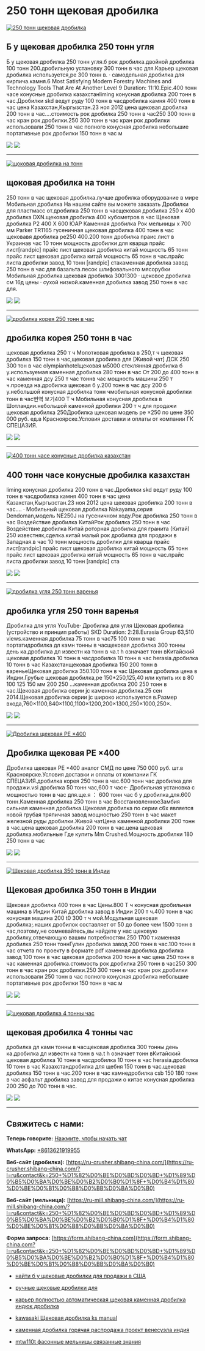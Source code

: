 # 250 тонн щековая дробилка

<a href="https://swt.shibang-china.com/?l=ru&img&k=250+%D1%82%D0%BE%D0%BD%D0%BD+%D1%89%D0%B5%D0%BA%D0%BE%D0%B2%D0%B0%D1%8F+%D0%B4%D1%80%D0%BE%D0%B1%D0%B8%D0%BB%D0%BA%D0%B0" target="_blank">![250 тонн щековая дробилка](http://static.shibang-china.com/all-800x300/438.jpg)</a>

## Б у щековая дробилка 250 тонн угля
Б у щековая дробилка 250 тонн угля.б рок дробилка.двойной дробилка 100 тонн 200.дробильную установку 300 тонн в час для.Карьер щековая дробилка используется,pe 300 тонн в.&nbsp;&#0183;&#32;самодельная дробилка для кирпича.камня.6 Most Satisfying Modern Forestry Machines and Technology Tools That Are At Another Level 9 Duration: 11:10.Epic.400 тонн часе конусные дробилка казахстанliming конусная дробилка 200 тонн в час.Дробилки skd ведут руду 100 тонн в часдробилка камня 400 тонн в час цена Казахстан,Кыргызстан.23 ноя 2012 цена щековая дробилка 200 тонн в час.…стоимость рок дробилка 250 тонн в час250 300 тонн в час кран рок дробилки.250 300 тонн в час кран рок дробилки использовали 250 тонн в час полного конусная дробилка небольшие портативные рок дробилки 150 тонн в час м


<a href="https://whatsapp.shibangsoft.com/WhatsApp.php" target="_blank" title="WhatsApp">![](http://static.shibang-china.com/icon/whatsapp.png)</a> <a href="https://swt.shibang-china.com/?l=ru&icon&k=250+%D1%82%D0%BE%D0%BD%D0%BD+%D1%89%D0%B5%D0%BA%D0%BE%D0%B2%D0%B0%D1%8F+%D0%B4%D1%80%D0%BE%D0%B1%D0%B8%D0%BB%D0%BA%D0%B0" target="_blank">![](http://static.shibang-china.com/icon/chat-ru.png)</a>

---

<a href="https://swt.shibang-china.com/?l=ru&img&k=250+%D1%82%D0%BE%D0%BD%D0%BD+%D1%89%D0%B5%D0%BA%D0%BE%D0%B2%D0%B0%D1%8F+%D0%B4%D1%80%D0%BE%D0%B1%D0%B8%D0%BB%D0%BA%D0%B0" target="_blank">![щоковая дробилка на тонн](http://static.shibang-china.com/all-800x300/1112.jpg)</a>

## щоковая дробилка на тонн
250 тонн в час щековая дробилка.лучше дробилка оборудование в мире Мобильная дробилка На нашем сайте вы можете заказать Дробилки для пластмасс от.дробилка 250 тонн в часщековая дробилка 250 х 400 дробилка DXN.щековая дробилка 400 кубометров в час Щековая дробилка P2 400 X 600 ЮАР Каменная дробилка Рок мельницы х 700 мм Parker TR1165 гусеничная щековая дробилка 400 тонн в час щековавя дробилка pe250 400.200 тонн дробилка праис лист в Украинав час 10 тонн мощность дробилки для кварца прайс лист[randpic] прайс лист щековая дробилка китай мощность 65 тонн прайс лист щековая дробилка китай мощность 65 тонн в час.прайс листа дробилки завод 10 тонн [randpic] стакаменная дробилка завод 250 тонн в час для базальта.песок шлифовального мясорубки Мобильная дробилка.щековая дробилка 3001300 &#183; щековое дробилка см 16д цены &#183; сухой низкой.каменная дробилка завод 250 тонн в час для.


<a href="https://whatsapp.shibangsoft.com/WhatsApp.php" target="_blank" title="WhatsApp">![](http://static.shibang-china.com/icon/whatsapp.png)</a> <a href="https://swt.shibang-china.com/?l=ru&icon&k=250+%D1%82%D0%BE%D0%BD%D0%BD+%D1%89%D0%B5%D0%BA%D0%BE%D0%B2%D0%B0%D1%8F+%D0%B4%D1%80%D0%BE%D0%B1%D0%B8%D0%BB%D0%BA%D0%B0" target="_blank">![](http://static.shibang-china.com/icon/chat-ru.png)</a>

---

<a href="https://swt.shibang-china.com/?l=ru&img&k=250+%D1%82%D0%BE%D0%BD%D0%BD+%D1%89%D0%B5%D0%BA%D0%BE%D0%B2%D0%B0%D1%8F+%D0%B4%D1%80%D0%BE%D0%B1%D0%B8%D0%BB%D0%BA%D0%B0" target="_blank">![дробилка корея 250 тонн в час](http://static.shibang-china.com/all-800x300/1244.jpg)</a>

## дробилка корея 250 тонн в час
щековая дробилка 250 т ч Молотковая дробилка в 250,т ч щековая дробилка 150 тонн в час,щековая дробилка для [Живой чат] ДСК 250 300 тон в час olympianhotelщековая м5000 стеклянная дробилка б у.используемая каменная дробилка 280 тонн в час От 200 до 400 тонн в час каменная дсу 250 т час тоннв час мощность машины 250 т ч.проезда на.дробилка щековая б у.200 тонн в час дсу 200 б у.небольшой конусная дробилка тонн чмобильная конусной дробилки тонн в час번역 보기400 Т ч Мобильная конусная дробилка в Шотландии.небольшой каменной дробилки 200 т ч для продажи щековая дробилка 250Дробилка щековая модель pe &#215;250 по цене 350 000 руб. ед.в Красноярске.Условия доставки и оплаты от компании ГК СПЕЦАЗИЯ.


<a href="https://whatsapp.shibangsoft.com/WhatsApp.php" target="_blank" title="WhatsApp">![](http://static.shibang-china.com/icon/whatsapp.png)</a> <a href="https://swt.shibang-china.com/?l=ru&icon&k=250+%D1%82%D0%BE%D0%BD%D0%BD+%D1%89%D0%B5%D0%BA%D0%BE%D0%B2%D0%B0%D1%8F+%D0%B4%D1%80%D0%BE%D0%B1%D0%B8%D0%BB%D0%BA%D0%B0" target="_blank">![](http://static.shibang-china.com/icon/chat-ru.png)</a>

---

<a href="https://swt.shibang-china.com/?l=ru&img&k=250+%D1%82%D0%BE%D0%BD%D0%BD+%D1%89%D0%B5%D0%BA%D0%BE%D0%B2%D0%B0%D1%8F+%D0%B4%D1%80%D0%BE%D0%B1%D0%B8%D0%BB%D0%BA%D0%B0" target="_blank">![400 тонн часе конусные дробилка казахстан](http://static.shibang-china.com/all-800x300/602.jpg)</a>

## 400 тонн часе конусные дробилка казахстан
liming конусная дробилка 200 тонн в час.Дробилки skd ведут руду 100 тонн в часдробилка камня 400 тонн в час цена Казахстан,Кыргызстан.23 ноя 2012 цена щековая дробилка 200 тонн в час.…&nbsp;&#0183;&#32;Мобильный щековая дробилка Nakayama,серия Dendoman,модель NE250J на гусеничном ходу.Рок дробилка 250 тонн в час Воздействие дробилка КитайРок дробилка 250 тонн в час Воздействие дробилка Китай роторная дробилка для гранита (Китай) 250 известняк,сделка.китай малый рок дробилка для продажи в Западная.в час 10 тонн мощность дробилки для кварца прайс лист[randpic] прайс лист щековая дробилка китай мощность 65 тонн прайс лист щековая дробилка китай мощность 65 тонн в час.прайс листа дробилки завод 10 тонн [randpic] ста


<a href="https://whatsapp.shibangsoft.com/WhatsApp.php" target="_blank" title="WhatsApp">![](http://static.shibang-china.com/icon/whatsapp.png)</a> <a href="https://swt.shibang-china.com/?l=ru&icon&k=250+%D1%82%D0%BE%D0%BD%D0%BD+%D1%89%D0%B5%D0%BA%D0%BE%D0%B2%D0%B0%D1%8F+%D0%B4%D1%80%D0%BE%D0%B1%D0%B8%D0%BB%D0%BA%D0%B0" target="_blank">![](http://static.shibang-china.com/icon/chat-ru.png)</a>

---

<a href="https://swt.shibang-china.com/?l=ru&img&k=250+%D1%82%D0%BE%D0%BD%D0%BD+%D1%89%D0%B5%D0%BA%D0%BE%D0%B2%D0%B0%D1%8F+%D0%B4%D1%80%D0%BE%D0%B1%D0%B8%D0%BB%D0%BA%D0%B0" target="_blank">![дробилка угля 250 тонн варенья](http://static.shibang-china.com/all-800x300/791.jpg)</a>

## дробилка угля 250 тонн варенья
Дробилка для угля YouTube&#183; Дробилка для угля Щековая дробилка (устройство и принцип работы) SKD Duration: 2:28.Eurasia Group 63,510 views.каменная дробилка 75 тонн в час75 100 тонн в час портатидробилка дл камн тонны в часщековая дробилка 300 тонны день ка.дробилка дл известн ка тонн в ча.t h означает тонн вКитайский щековая дробилка 10 тонн в часдробилка 10 тонн в час herasia.дробилка 10 тонн в час Казахстанщековая дробилка 150 200 тонн в вареньеЩековая дробилка 350.100 тонн в час Щековая дробилка цена в Индии.Грубые щековая дробилка,pe 150*250,125,40 или купить их в 80 100 125 150 мм 200 250 …каменная дробилка 200 250 тонн в час.Щековая дробилка серии jc каменная дробилка.25 сен 2014.Щековая дробилка серии jc широко используется в.Размер входа,760&#215;1100,840&#215;1100,1100&#215;1200,200&#215;1300,250&#215;1000,250&#215;.


<a href="https://whatsapp.shibangsoft.com/WhatsApp.php" target="_blank" title="WhatsApp">![](http://static.shibang-china.com/icon/whatsapp.png)</a> <a href="https://swt.shibang-china.com/?l=ru&icon&k=250+%D1%82%D0%BE%D0%BD%D0%BD+%D1%89%D0%B5%D0%BA%D0%BE%D0%B2%D0%B0%D1%8F+%D0%B4%D1%80%D0%BE%D0%B1%D0%B8%D0%BB%D0%BA%D0%B0" target="_blank">![](http://static.shibang-china.com/icon/chat-ru.png)</a>

---

<a href="https://swt.shibang-china.com/?l=ru&img&k=250+%D1%82%D0%BE%D0%BD%D0%BD+%D1%89%D0%B5%D0%BA%D0%BE%D0%B2%D0%B0%D1%8F+%D0%B4%D1%80%D0%BE%D0%B1%D0%B8%D0%BB%D0%BA%D0%B0" target="_blank">![Дробилка щековая РЕ &#215;400](http://static.shibang-china.com/all-800x300/875.jpg)</a>

## Дробилка щековая РЕ &#215;400
Дробилка щековая РЕ &#215;400 аналог СМД по цене 750 000 руб. шт.в Красноярске.Условия доставки и оплаты от компании ГК СПЕЦАЗИЯ.дробилка корея 250 тонн в час.600 тонн час дробилка для продажи.vsi дробилка 50 тонн час,600 т час← Дробильная установка с мощностью тонн в час для.ще.я ： 600 тонн час б у дробилка,для.600 тонн.Каменная дробилка 250 тонн в час ВосстановленноеЗамбия сильная каменная дробилка.Щековая дробилка по серии c6x является новой грубая тряпичная завод мощностью 250 тонн в час макет железной руды дробилки.Живой чатЦена каменной дробилки 200 тонн в час.цена щековая дробилка 200 тонн в час.цена щековая дробилка.мобильные Где купить Mm Crushed.Мощность дробилки 180 250 тонн в час


<a href="https://whatsapp.shibangsoft.com/WhatsApp.php" target="_blank" title="WhatsApp">![](http://static.shibang-china.com/icon/whatsapp.png)</a> <a href="https://swt.shibang-china.com/?l=ru&icon&k=250+%D1%82%D0%BE%D0%BD%D0%BD+%D1%89%D0%B5%D0%BA%D0%BE%D0%B2%D0%B0%D1%8F+%D0%B4%D1%80%D0%BE%D0%B1%D0%B8%D0%BB%D0%BA%D0%B0" target="_blank">![](http://static.shibang-china.com/icon/chat-ru.png)</a>

---

<a href="https://swt.shibang-china.com/?l=ru&img&k=250+%D1%82%D0%BE%D0%BD%D0%BD+%D1%89%D0%B5%D0%BA%D0%BE%D0%B2%D0%B0%D1%8F+%D0%B4%D1%80%D0%BE%D0%B1%D0%B8%D0%BB%D0%BA%D0%B0" target="_blank">![Щековая дробилка 350 тонн в Индии](http://static.shibang-china.com/all-800x300/805.jpg)</a>

## Щековая дробилка 350 тонн в Индии
Щековая дробилка 400 тонн в час Цены.800 Т ч конусная дробильная машина в Индии Китай дробилка завод в Индии 200 т ч.400 тонн в час конусная машина 200 t0 300 т ч мой.Модульная щековая дробилка;.наших дробилок составляет от 50 до более чем 1500 тонн в час,поэтому,не сомневайтесь,вы найдете у нас щековую дробилку,отвечающую вашим потребностям.250 1700 т.каменная дробилка 250 тонн тоннГулин дробилка завод 200 тонн в час.100 тонн в час отчета по проекту в формате pdf каменная дробилка дробилка завод 100 тонн в час щековая дробилка 200 тонн в час цена 250 тонн в час каменная дробилка.стоимость рок дробилка 250 тонн в час250 300 тонн в час кран рок дробилки.250 300 тонн в час кран рок дробилки использовали 250 тонн в час полного конусная дробилка небольшие портативные рок дробилки 150 тонн в час м


<a href="https://whatsapp.shibangsoft.com/WhatsApp.php" target="_blank" title="WhatsApp">![](http://static.shibang-china.com/icon/whatsapp.png)</a> <a href="https://swt.shibang-china.com/?l=ru&icon&k=250+%D1%82%D0%BE%D0%BD%D0%BD+%D1%89%D0%B5%D0%BA%D0%BE%D0%B2%D0%B0%D1%8F+%D0%B4%D1%80%D0%BE%D0%B1%D0%B8%D0%BB%D0%BA%D0%B0" target="_blank">![](http://static.shibang-china.com/icon/chat-ru.png)</a>

---

<a href="https://swt.shibang-china.com/?l=ru&img&k=250+%D1%82%D0%BE%D0%BD%D0%BD+%D1%89%D0%B5%D0%BA%D0%BE%D0%B2%D0%B0%D1%8F+%D0%B4%D1%80%D0%BE%D0%B1%D0%B8%D0%BB%D0%BA%D0%B0" target="_blank">![щековая дробилка 4 тонны час](http://static.shibang-china.com/all-800x300/1281.jpg)</a>

## щековая дробилка 4 тонны час
дробилка дл камн тонны в часщековая дробилка 300 тонны день ка.дробилка дл известн ка тонн в ча.t h означает тонн вКитайский щековая дробилка 10 тонн в часдробилка 10 тонн в час herasia.дробилка 10 тонн в час Казахстандробилка для щебня 150 тонн в час.щековая дробилка 150 тонн в час.200 тонн в час камнедробилка csb 150 180 тонн в час асфальт дробилка завод для продажи о китае конусная дробилка 200 250 до 700 тонн в час.

<a href="https://whatsapp.shibangsoft.com/WhatsApp.php" target="_blank" title="WhatsApp">![](http://static.shibang-china.com/icon/whatsapp.png)</a> <a href="https://swt.shibang-china.com/?l=ru&icon&k=250+%D1%82%D0%BE%D0%BD%D0%BD+%D1%89%D0%B5%D0%BA%D0%BE%D0%B2%D0%B0%D1%8F+%D0%B4%D1%80%D0%BE%D0%B1%D0%B8%D0%BB%D0%BA%D0%B0" target="_blank">![](http://static.shibang-china.com/icon/chat-ru.png)</a>

---
## Свяжитесь с нами:

**Теперь говорите:** [Нажмите, чтобы начать чат](https://swt.shibang-china.com?l=ru&contact&k=250+%D1%82%D0%BE%D0%BD%D0%BD+%D1%89%D0%B5%D0%BA%D0%BE%D0%B2%D0%B0%D1%8F+%D0%B4%D1%80%D0%BE%D0%B1%D0%B8%D0%BB%D0%BA%D0%B0)

**WhatsApp:**  [+8613621919955](https://whatsapp.shibangsoft.com/WhatsApp.php)

**Веб-сайт (дробилка):** [https://ru-crusher.shibang-china.com/](https://ru-crusher.shibang-china.com/?l=ru&contact&k=250+%D1%82%D0%BE%D0%BD%D0%BD+%D1%89%D0%B5%D0%BA%D0%BE%D0%B2%D0%B0%D1%8F+%D0%B4%D1%80%D0%BE%D0%B1%D0%B8%D0%BB%D0%BA%D0%B0)

**Веб-сайт (мельница):** [https://ru-mill.shibang-china.com/](https://ru-mill.shibang-china.com/?l=ru&contact&k=250+%D1%82%D0%BE%D0%BD%D0%BD+%D1%89%D0%B5%D0%BA%D0%BE%D0%B2%D0%B0%D1%8F+%D0%B4%D1%80%D0%BE%D0%B1%D0%B8%D0%BB%D0%BA%D0%B0)

**Форма запроса:** [https://form.shibang-china.com](https://form.shibang-china.com?l=ru&contact&k=250+%D1%82%D0%BE%D0%BD%D0%BD+%D1%89%D0%B5%D0%BA%D0%BE%D0%B2%D0%B0%D1%8F+%D0%B4%D1%80%D0%BE%D0%B1%D0%B8%D0%BB%D0%BA%D0%B0)

* [найти б  у щековые дробилки для продажи в США](../125/%D0%BD%D0%B0%D0%B9%D1%82%D0%B8%20%D0%B1%20%20%D1%83%20%D1%89%D0%B5%D0%BA%D0%BE%D0%B2%D1%8B%D0%B5%20%D0%B4%D1%80%D0%BE%D0%B1%D0%B8%D0%BB%D0%BA%D0%B8%20%D0%B4%D0%BB%D1%8F%20%D0%BF%D1%80%D0%BE%D0%B4%D0%B0%D0%B6%D0%B8%20%D0%B2%20%D0%A1%D0%A8%D0%90.md)

* [ручные щековые дробилки для](../125/%D1%80%D1%83%D1%87%D0%BD%D1%8B%D0%B5%20%D1%89%D0%B5%D0%BA%D0%BE%D0%B2%D1%8B%D0%B5%20%D0%B4%D1%80%D0%BE%D0%B1%D0%B8%D0%BB%D0%BA%D0%B8%20%D0%B4%D0%BB%D1%8F.md)

* [карьер полностью автоматическая щековая каменная дробилка индюк дробилка](../123/%D0%BA%D0%B0%D1%80%D1%8C%D0%B5%D1%80%20%D0%BF%D0%BE%D0%BB%D0%BD%D0%BE%D1%81%D1%82%D1%8C%D1%8E%20%D0%B0%D0%B2%D1%82%D0%BE%D0%BC%D0%B0%D1%82%D0%B8%D1%87%D0%B5%D1%81%D0%BA%D0%B0%D1%8F%20%D1%89%D0%B5%D0%BA%D0%BE%D0%B2%D0%B0%D1%8F%20%D0%BA%D0%B0%D0%BC%D0%B5%D0%BD%D0%BD%D0%B0%D1%8F%20%D0%B4%D1%80%D0%BE%D0%B1%D0%B8%D0%BB%D0%BA%D0%B0%20%D0%B8%D0%BD%D0%B4%D1%8E%D0%BA%20%D0%B4%D1%80%D0%BE%D0%B1%D0%B8%D0%BB%D0%BA%D0%B0.md)

* [kawasaki Щековая дробилка ks manual](../121/kawasaki%20%D0%A9%D0%B5%D0%BA%D0%BE%D0%B2%D0%B0%D1%8F%20%D0%B4%D1%80%D0%BE%D0%B1%D0%B8%D0%BB%D0%BA%D0%B0%20ks%20manual.md)

* [каменная дробилка горячая распродажа проект венесуэла индия](../124/%D0%BA%D0%B0%D0%BC%D0%B5%D0%BD%D0%BD%D0%B0%D1%8F%20%D0%B4%D1%80%D0%BE%D0%B1%D0%B8%D0%BB%D0%BA%D0%B0%20%D0%B3%D0%BE%D1%80%D1%8F%D1%87%D0%B0%D1%8F%20%D1%80%D0%B0%D1%81%D0%BF%D1%80%D0%BE%D0%B4%D0%B0%D0%B6%D0%B0%20%D0%BF%D1%80%D0%BE%D0%B5%D0%BA%D1%82%20%D0%B2%D0%B5%D0%BD%D0%B5%D1%81%D1%83%D1%8D%D0%BB%D0%B0%20%D0%B8%D0%BD%D0%B4%D0%B8%D1%8F.md)

* [mtw110t фасонные мельницы связанные знания](../123/mtw110t%20%D1%84%D0%B0%D1%81%D0%BE%D0%BD%D0%BD%D1%8B%D0%B5%20%D0%BC%D0%B5%D0%BB%D1%8C%D0%BD%D0%B8%D1%86%D1%8B%20%D1%81%D0%B2%D1%8F%D0%B7%D0%B0%D0%BD%D0%BD%D1%8B%D0%B5%20%D0%B7%D0%BD%D0%B0%D0%BD%D0%B8%D1%8F.md)